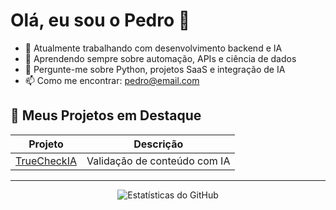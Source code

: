 # Olá, eu sou o Pedro 👋

- 🔭 Atualmente trabalhando com desenvolvimento backend e IA
- 🌱 Aprendendo sempre sobre automação, APIs e ciência de dados
- 💬 Pergunte-me sobre Python, projetos SaaS e integração de IA
- 📫 Como me encontrar: pedro@email.com

## 🚀 Meus Projetos em Destaque

| Projeto        | Descrição                       |
|----------------|--------------------------------|
| [TrueCheckIA](https://github.com/pcaarvalho/truecheckia) | Validação de conteúdo com IA |


---

<p align="center">
  <img src="https://github-readme-stats.vercel.app/api?username=pcaarvalho&show_icons=true" alt="Estatísticas do GitHub"/>
</p>

